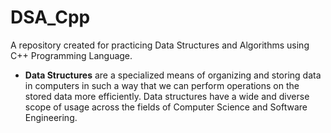 # DSA_Cpp
A repository created for practicing Data Structures and Algorithms using C++ Programming Language.

* ****Data Structures**** are a specialized means of organizing and storing data in computers in such a way that we can perform operations on the stored data more efficiently. Data structures have a wide and diverse scope of usage across the fields of Computer Science and Software Engineering.

